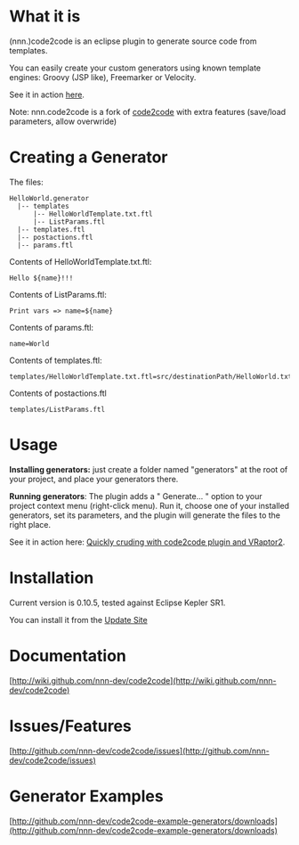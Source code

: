 # What it is

(nnn.)code2code is an eclipse plugin to generate source code from templates.

You can easily create your custom generators using known template engines: Groovy (JSP like), Freemarker or Velocity.

See it in action  [here](http://elsethenif.wordpress.com/2009/06/12/quickly-cruding-with-code2code-plugin-and-vraptor2/).

Note: 
nnn.code2code is a fork of [code2code](https://github.com/srizzo/code2code) with extra features (save/load parameters, allow overwride)

# Creating a Generator

The files:

    HelloWorld.generator
      |-- templates
          |-- HelloWorldTemplate.txt.ftl
          |-- ListParams.ftl
      |-- templates.ftl
      |-- postactions.ftl
      |-- params.ftl


Contents of HelloWorldTemplate.txt.ftl:

    Hello ${name}!!!

Contents of ListParams.ftl:

    Print vars => name=${name}

Contents of params.ftl:

    name=World

Contents of templates.ftl:

    templates/HelloWorldTemplate.txt.ftl=src/destinationPath/HelloWorld.txt
    
Contents of postactions.ftl

    templates/ListParams.ftl

# Usage

<strong>Installing generators:</strong> just create a folder named "generators" at the root of your project, and place your generators there.

<strong>Running generators</strong>: The plugin adds a " Generate... " option to your project context menu (right-click menu). Run it, choose one of your installed generators, set its parameters, and the plugin will generate the files to the right place.

See it in action here: [Quickly cruding with code2code plugin and VRaptor2](http://elsethenif.wordpress.com/2009/06/12/quickly-cruding-with-code2code-plugin-and-vraptor2/).


# Installation

Current version is 0.10.5, tested against Eclipse Kepler SR1.

You can install it from the [Update Site](http://nnn-dev.github.com/code2code/updatesite)


# Documentation

[http://wiki.github.com/nnn-dev/code2code](http://wiki.github.com/nnn-dev/code2code)


# Issues/Features

[http://github.com/nnn-dev/code2code/issues](http://github.com/nnn-dev/code2code/issues)


# Generator Examples

[http://github.com/nnn-dev/code2code-example-generators/downloads](http://github.com/nnn-dev/code2code-example-generators/downloads)
